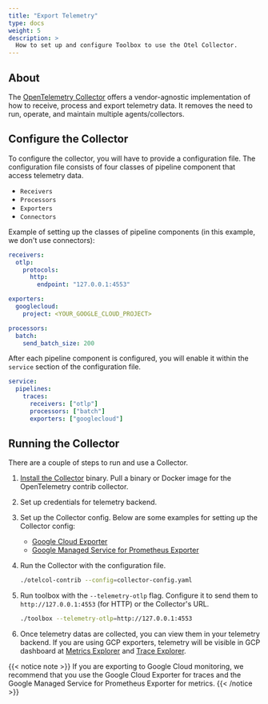 ```yaml
---
title: "Export Telemetry"
type: docs
weight: 5
description: >
  How to set up and configure Toolbox to use the Otel Collector.
---
```



## About

The [OpenTelemetry Collector][about-collector] offers a vendor-agnostic
implementation of how to receive, process and export telemetry data. It removes
the need to run, operate, and maintain multiple agents/collectors.

[about-collector]: https://opentelemetry.io/docs/collector/

## Configure the Collector

To configure the collector, you will have to provide a configuration file. The
configuration file consists of four classes of pipeline component that access
telemetry data.

- `Receivers`
- `Processors`
- `Exporters`
- `Connectors`

Example of setting up the classes of pipeline components (in this example, we
don't use connectors):

```yaml
receivers:
  otlp:
    protocols:
      http:
        endpoint: "127.0.0.1:4553"

exporters:
  googlecloud:
    project: <YOUR_GOOGLE_CLOUD_PROJECT>

processors:
  batch:
    send_batch_size: 200
```

After each pipeline component is configured, you will enable it within the
`service` section of the configuration file.

```yaml
service:
  pipelines:
    traces:
      receivers: ["otlp"]
      processors: ["batch"]
      exporters: ["googlecloud"]
```

## Running the Collector

There are a couple of steps to run and use a Collector.

1. [Install the
   Collector](https://opentelemetry.io/docs/collector/installation/) binary.
   Pull a binary or Docker image for the OpenTelemetry contrib collector.

1. Set up credentials for telemetry backend.

1. Set up the Collector config. Below are some examples for setting up the
   Collector config:
    - [Google Cloud Exporter][google-cloud-exporter]
    - [Google Managed Service for Prometheus Exporter][google-prometheus-exporter]

1. Run the Collector with the configuration file.

    ```bash
    ./otelcol-contrib --config=collector-config.yaml
    ```

1. Run toolbox with the `--telemetry-otlp` flag. Configure it to send them to
   `http://127.0.0.1:4553` (for HTTP) or the Collector's URL.

    ```bash
    ./toolbox --telemetry-otlp=http://127.0.0.1:4553
    ```

1. Once telemetry datas are collected, you can view them in your telemetry
   backend. If you are using GCP exporters, telemetry will be visible in GCP
   dashboard at [Metrics Explorer][metrics-explorer] and [Trace
   Explorer][trace-explorer].

  {{< notice note >}}
  If you are exporting to Google Cloud monitoring, we recommend that you use
  the Google Cloud Exporter for traces and the Google Managed Service for
  Prometheus Exporter for metrics.
  {{< /notice >}}

[google-cloud-exporter]:
    https://github.com/open-telemetry/opentelemetry-collector-contrib/tree/main/exporter/googlecloudexporter
[google-prometheus-exporter]:
    https://github.com/open-telemetry/opentelemetry-collector-contrib/tree/main/exporter/googlemanagedprometheusexporter#example-configuration
[metrics-explorer]: https://console.cloud.google.com/monitoring/metrics-explorer
[trace-explorer]: https://console.cloud.google.com/traces
